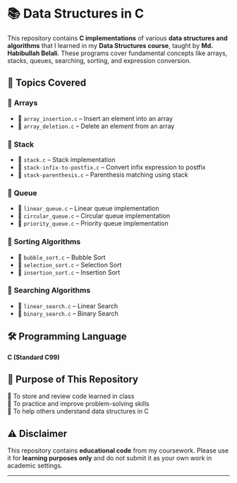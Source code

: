 # 📚 Data Structures in C  

This repository contains **C implementations** of various **data structures and algorithms** that I learned in my **Data Structures course**, taught by **Md. Habibullah Belali**. These programs cover fundamental concepts like arrays, stacks, queues, searching, sorting, and expression conversion.  

## 📖 Topics Covered  

### 🔹 **Arrays**  
- 📂 `array_insertion.c` – Insert an element into an array  
- 📂 `array_deletion.c` – Delete an element from an array  

### 🔹 **Stack**  
- 📂 `stack.c` – Stack implementation  
- 📂 `stack-infix-to-postfix.c` – Convert infix expression to postfix  
- 📂 `stack-parenthesis.c` – Parenthesis matching using stack  

### 🔹 **Queue**  
- 📂 `linear_queue.c` – Linear queue implementation  
- 📂 `circular_queue.c` – Circular queue implementation  
- 📂 `priority_queue.c` – Priority queue implementation  

### 🔹 **Sorting Algorithms**  
- 📂 `bubble_sort.c` – Bubble Sort  
- 📂 `selection_sort.c` – Selection Sort  
- 📂 `insertion_sort.c` – Insertion Sort  

### 🔹 **Searching Algorithms**  
- 📂 `linear_search.c` – Linear Search  
- 📂 `binary_search.c` – Binary Search  

## 🛠️ Programming Language  
**C (Standard C99)**  

## 🚀 Purpose of This Repository  
📌 To store and review code learned in class  
📌 To practice and improve problem-solving skills  
📌 To help others understand data structures in C  

## ⚠️ Disclaimer  
This repository contains **educational code** from my coursework. Please use it for **learning purposes only** and do not submit it as your own work in academic settings.  

---
